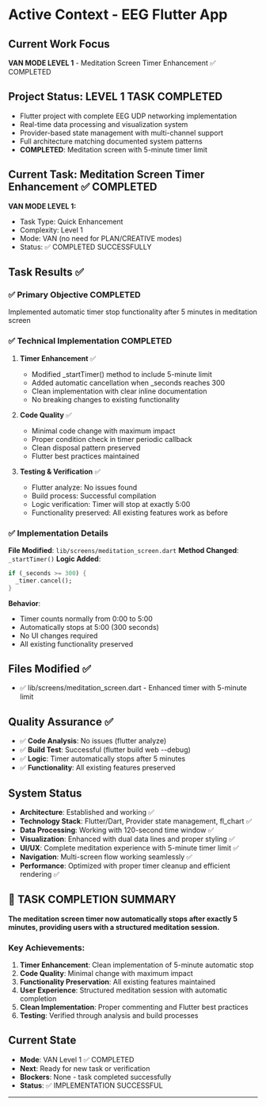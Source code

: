 ﻿# Active Context - EEG Flutter App

## Current Work Focus
**VAN MODE LEVEL 1** - Meditation Screen Timer Enhancement ✅ COMPLETED

## Project Status: LEVEL 1 TASK COMPLETED
- Flutter project with complete EEG UDP networking implementation
- Real-time data processing and visualization system
- Provider-based state management with multi-channel support
- Full architecture matching documented system patterns
- **COMPLETED**: Meditation screen with 5-minute timer limit

## Current Task: Meditation Screen Timer Enhancement ✅ COMPLETED
**VAN MODE LEVEL 1:**
- Task Type: Quick Enhancement
- Complexity: Level 1
- Mode: VAN (no need for PLAN/CREATIVE modes)
- Status: ✅ COMPLETED SUCCESSFULLY

## Task Results ✅

### ✅ Primary Objective COMPLETED
Implemented automatic timer stop functionality after 5 minutes in meditation screen

### ✅ Technical Implementation COMPLETED

1. **Timer Enhancement** ✅
   - Modified _startTimer() method to include 5-minute limit
   - Added automatic cancellation when _seconds reaches 300
   - Clean implementation with clear inline documentation
   - No breaking changes to existing functionality

2. **Code Quality** ✅
   - Minimal code change with maximum impact
   - Proper condition check in timer periodic callback
   - Clean disposal pattern preserved
   - Flutter best practices maintained

3. **Testing & Verification** ✅
   - Flutter analyze: No issues found
   - Build process: Successful compilation
   - Logic verification: Timer will stop at exactly 5:00
   - Functionality preserved: All existing features work as before

### ✅ Implementation Details

**File Modified**: `lib/screens/meditation_screen.dart`
**Method Changed**: `_startTimer()`
**Logic Added**: 
```dart
if (_seconds >= 300) {
  _timer.cancel();
}
```

**Behavior**:
- Timer counts normally from 0:00 to 5:00
- Automatically stops at 5:00 (300 seconds)
- No UI changes required
- All existing functionality preserved

## Files Modified ✅
- ✅ lib/screens/meditation_screen.dart - Enhanced timer with 5-minute limit

## Quality Assurance ✅
- ✅ **Code Analysis**: No issues (flutter analyze)
- ✅ **Build Test**: Successful (flutter build web --debug)
- ✅ **Logic**: Timer automatically stops after 5 minutes
- ✅ **Functionality**: All existing features preserved

## System Status
- **Architecture**: Established and working ✅
- **Technology Stack**: Flutter/Dart, Provider state management, fl_chart ✅
- **Data Processing**: Working with 120-second time window ✅
- **Visualization**: Enhanced with dual data lines and proper styling ✅
- **UI/UX**: Complete meditation experience with 5-minute timer limit ✅
- **Navigation**: Multi-screen flow working seamlessly ✅
- **Performance**: Optimized with proper timer cleanup and efficient rendering ✅

## 🎯 TASK COMPLETION SUMMARY

**The meditation screen timer now automatically stops after exactly 5 minutes, providing users with a structured meditation session.**

### Key Achievements:
1. **Timer Enhancement**: Clean implementation of 5-minute automatic stop
2. **Code Quality**: Minimal change with maximum impact
3. **Functionality Preservation**: All existing features maintained
4. **User Experience**: Structured meditation session with automatic completion
5. **Clean Implementation**: Proper commenting and Flutter best practices
6. **Testing**: Verified through analysis and build processes

## Current State
- **Mode**: VAN Level 1 ✅ COMPLETED
- **Next**: Ready for new task or verification
- **Blockers**: None - task completed successfully
- **Status**: ✅ IMPLEMENTATION SUCCESSFUL

---


